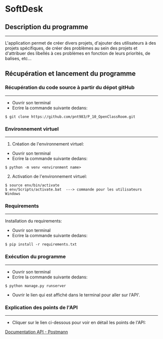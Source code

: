 # SoftDesk

## Description du programme
***
L'application permet de créer divers projets, d'ajouter des utilisateurs 
à des projets spécifiques, de créer des problèmes au sein des projets 
et d'attribuer des libellés à ces problèmes en fonction de leurs priorités, 
de balises, etc... 


## Récupération et lancement du programme


### Récupération du code source à partir du dépot gitHub
***
* Ouvrir son terminal
* Ecrire la commande suivante dedans:
```
$ git clone https://github.com/pnt983/P_10_OpenClassRoom.git
```



### Environnement virtuel	
***
1. Création de l'environnement virtuel:
* Ouvrir son terminal
* Ecrire la commande suivante dedans:
```
$ python -m venv <environment name>
```
2. Activation de l'environnement virtuel:
```
$ source env/bin/activate 
$ env/Scripts/activate.bat  ---> commande pour les utilisateurs Windows
```


### Requirements
***
Installation du requirements:
* Ouvrir son terminal
* Ecrire la commande suivante dedans:
```
$ pip install -r requirements.txt
```


### Exécution du programme
***
* Ouvrir son terminal
* Ecrire la commande suivante dedans:
```
$ python manage.py runserver
```
* Ouvrir le lien qui est affiché dans le terminal pour aller sur l'API'.


### Explication des points de l'API
***
* Cliquer sur le lien ci-dessous pour voir en détail les points de l'API:

[Documentation API - Postmann](https://documenter.getpostman.com/view/19980760/VUqmuyfQ)
